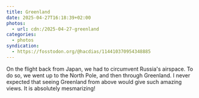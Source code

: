 ```yaml
---
title: Greenland
date: 2025-04-27T16:18:39+02:00
photos:
  - url: cdn:/2025-04-27-greenland
categories:
  - photos
syndication:
  - https://fosstodon.org/@hacdias/114410370954348885
---
```


On the flight back from Japan, we had to circumvent Russia's airspace. To do so, we went up to the North Pole, and then through Greenland. I never expected that seeing Greenland from above would give such amazing views. It is absolutely mesmarizing!
